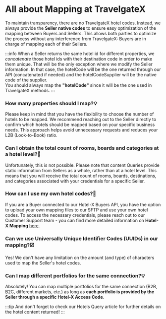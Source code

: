 ﻿---
sidebar_position: 4
---

# All about Mapping at TravelgateX

To maintain transparency, there are no TravelgateX hotel codes. Instead, we always provide the **Seller native codes** to ensure easy optimization of the mapping between Buyers and Sellers. This allows both parties to optimize the process without any interference from TravelgateX: Buyers are in charge of mapping each of their Sellers.

:::info
When a Seller returns the same hotel id for different properties, we *concatenate* those hotel ids with their destination code in order to make them unique. That will be the only exception where we modify the Seller information. In that case, the hotelCode will be the one returned through our API (concatenated if needed) and the hotelCodeSupplier will be the native code of the supplier.  
You should always map the **"hotelCode"** since it will be the one used in TravelgateX methods.
:::

### How many properties should I map?💡
Please keep in mind that you have the flexibility to choose the number of hotels to be mapped. We recommend reaching out to the Seller directly to confirm which hotels should be mapped based on your specific business needs. This approach helps avoid unnecessary requests and reduces your L2B (Look-to-Book) ratio.

### Can I obtain the total count of rooms, boards and categories at a hotel level?🏨
Unfortunately, this is not possible. Please note that content Queries provide static information from Sellers as a whole, rather than at a hotel level. This means that you will receive the total count of rooms, boards, destinations, and categories associated with your credentials for a specific Seller.

### How can I use my own hotel codes?🚀
If you are a Buyer connected to our Hotel-X Buyers API, you have the option to upload your own mapping files to our SFTP and use your own hotel codes. To access the necessary credentials, please reach out to our Customer Support team - you can find more detailed information on **Hotel-X Mapping** [here](/docs/apis/for-buyers/hotel-x-pull-buyers-api/plugins/mapping).

### Can we use Universally Unique Identifier Codes (UUIDs) in our mapping?☑️
Yes! We don't have any limitation on the amount (and type) of characters used to map the Seller's hotel codes.

### Can I map different portfolios for the same connection?💡
Absolutely! You can map multiple portfolios for the same connection (B2B, B2C, different markets, etc.) as long as **each portfolio is provided by the Seller through a specific Hotel-X Access Code**.

:::tip
And don't forget to check our Hotels Query article for further details on the hotel content returned!
:::